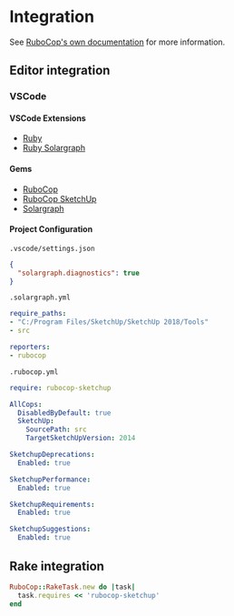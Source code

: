 # Integration

See [RuboCop's own documentation](https://docs.rubocop.org/en/latest/integration_with_other_tools/) for more information.

## Editor integration

### VSCode

#### VSCode Extensions

- [Ruby](https://marketplace.visualstudio.com/items?itemName=rebornix.Ruby)
- [Ruby Solargraph](https://marketplace.visualstudio.com/items?itemName=castwide.solargraph)

#### Gems

- [RuboCop](https://rubygems.org/gems/rubocop)
- [RuboCop SketchUp](https://rubygems.org/gems/rubocop-sketchup)
- [Solargraph](https://rubygems.org/gems/solargraph)

#### Project Configuration

`.vscode/settings.json`

```json
{
  "solargraph.diagnostics": true
}
```

`.solargraph.yml`

```yml
require_paths:
- "C:/Program Files/SketchUp/SketchUp 2018/Tools"
- src

reporters:
- rubocop
```

`.rubocop.yml`

```yml
require: rubocop-sketchup

AllCops:
  DisabledByDefault: true
  SketchUp:
    SourcePath: src
    TargetSketchUpVersion: 2014

SketchupDeprecations:
  Enabled: true

SketchupPerformance:
  Enabled: true

SketchupRequirements:
  Enabled: true

SketchupSuggestions:
  Enabled: true
```

## Rake integration

```ruby
RuboCop::RakeTask.new do |task|
  task.requires << 'rubocop-sketchup'
end
```
